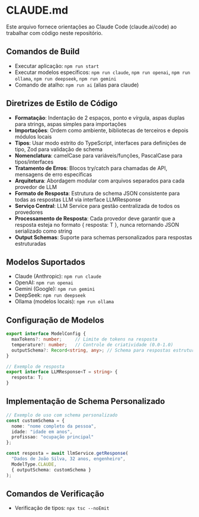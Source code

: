 # CLAUDE.md

Este arquivo fornece orientações ao Claude Code (claude.ai/code) ao trabalhar com código neste repositório.

## Comandos de Build
- Executar aplicação: `npm run start`
- Executar modelos específicos: `npm run claude`, `npm run openai`, `npm run ollama`, `npm run deepseek`, `npm run gemini`
- Comando de atalho: `npm run ai` (alias para claude)

## Diretrizes de Estilo de Código
- **Formatação**: Indentação de 2 espaços, ponto e vírgula, aspas duplas para strings, aspas simples para importações
- **Importações**: Ordem como ambiente, bibliotecas de terceiros e depois módulos locais
- **Tipos**: Usar modo estrito do TypeScript, interfaces para definições de tipo, Zod para validação de schema
- **Nomenclatura**: camelCase para variáveis/funções, PascalCase para tipos/interfaces
- **Tratamento de Erros**: Blocos try/catch para chamadas de API, mensagens de erro específicas
- **Arquitetura**: Abordagem modular com arquivos separados para cada provedor de LLM
- **Formato de Resposta**: Estrutura de schema JSON consistente para todas as respostas LLM via interface LLMResponse<T>
- **Serviço Central**: LLM Service para gestão centralizada de todos os provedores
- **Processamento de Resposta**: Cada provedor deve garantir que a resposta esteja no formato { resposta: T }, nunca retornando JSON serializado como string
- **Output Schemas**: Suporte para schemas personalizados para respostas estruturadas

## Modelos Suportados
- Claude (Anthropic): `npm run claude`
- OpenAI: `npm run openai`
- Gemini (Google): `npm run gemini`
- DeepSeek: `npm run deepseek`
- Ollama (modelos locais): `npm run ollama`

## Configuração de Modelos
```typescript
export interface ModelConfig {
  maxTokens?: number;     // Limite de tokens na resposta
  temperature?: number;   // Controle de criatividade (0.0-1.0)
  outputSchema?: Record<string, any>; // Schema para respostas estruturadas
}

// Exemplo de resposta
export interface LLMResponse<T = string> {
  resposta: T;
}
```

## Implementação de Schema Personalizado
```typescript
// Exemplo de uso com schema personalizado
const customSchema = {
  nome: "nome completo da pessoa",
  idade: "idade em anos",
  profissao: "ocupação principal"
};

const resposta = await llmService.getResponse(
  "Dados de João Silva, 32 anos, engenheiro",
  ModelType.CLAUDE,
  { outputSchema: customSchema }
);
```

## Comandos de Verificação
- Verificação de tipos: `npx tsc --noEmit`